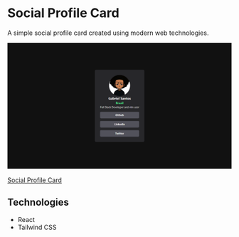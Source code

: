 # Social Profile Card
A simple social profile card created using modern web technologies.

<img src="./public/home.png">

<a href="https://gbcosta.github.io/social-profile-card/" target="_blank">Social Profile Card</a>

## Technologies
- React
- Tailwind CSS
